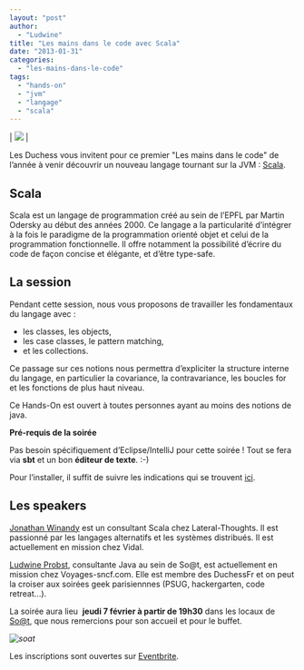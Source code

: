 ```yaml
---
layout: "post"
author: 
  - "Ludwine"
title: "Les mains dans le code avec Scala"
date: "2013-01-31"
categories: 
  - "les-mains-dans-le-code"
tags: 
  - "hands-on"
  - "jvm"
  - "langage"
  - "scala"
---
```


| ![](/assets/2013/01/2013-01-31-les-mains-dans-le-code-avec-scala/la-marmite-hands-on-450-200.png) |

Les Duchess vous invitent pour ce premier "Les mains dans le code" de l’année à venir découvrir un nouveau langage tournant sur la JVM : [Scala](http://www.scala-lang.org/).

## Scala

Scala est un langage de programmation créé au sein de l’EPFL par Martin Odersky au début des années 2000. Ce langage a la particularité d’intégrer à la fois le paradigme de la programmation orienté objet et celui de la programmation fonctionnelle. Il offre notamment la possibilité d’écrire du code de façon concise et élégante, et d’être type-safe.

## La session

Pendant cette session, nous vous proposons de travailler les fondamentaux du langage avec :

- les classes, les objects,
- les case classes, le pattern matching,
- et les collections.

Ce passage sur ces notions nous permettra d’expliciter la structure interne du langage, en particulier la covariance, la contravariance, les boucles for et les fonctions de plus haut niveau.

Ce Hands-On est ouvert à toutes personnes ayant au moins des notions de java.

**Pré-requis de la soirée**

Pas besoin spécifiquement d’Eclipse/IntelliJ pour cette soirée ! Tout se fera via **sbt** et un bon **éditeur de texte**. :-)

Pour l’installer, il suffit de suivre les indications qui se trouvent [ici](http://www.scala-sbt.org/release/docs/Getting-Started/Setup.html).

## Les speakers

[Jonathan Winandy](https://twitter.com/un_Jon) est un consultant Scala chez Lateral-Thoughts. Il est passionné par les langages alternatifs et les systèmes distribués. Il est actuellement en mission chez Vidal.

[Ludwine Probst](https://twitter.com/nivdul), consultante Java au sein de So@t, est actuellement en mission chez Voyages-sncf.com. Elle est membre des DuchessFr et on peut la croiser aux soirées geek parisiennnes (PSUG, hackergarten, code retreat...).

La soirée aura lieu  **jeudi 7 février à partir de 19h30** dans les locaux de [So@t](http://www.soat.fr/), que nous remercions pour son accueil et pour le buffet.

_![soat](/assets/2013/01/2013-01-31-les-mains-dans-le-code-avec-scala/logo-soat.png)_

Les inscriptions sont ouvertes sur [Eventbrite](http://www.eventbrite.com/event/5394394780/es2002/?rank=1).

